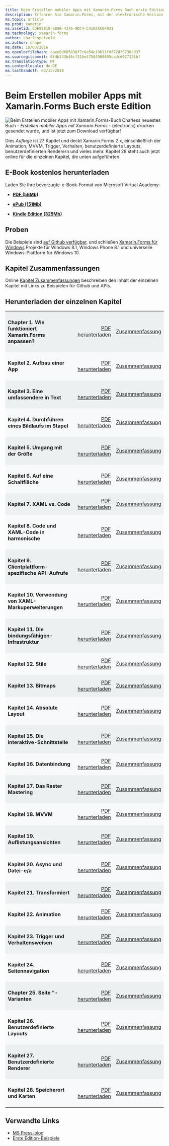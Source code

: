 ```yaml
---
title: Beim Erstellen mobiler Apps mit Xamarin.Forms Buch erste Edition
description: Erfahren Sie Xamarin.Forms, mit der elektronische Version des Buchs von Charles Petzold Mobile Apps erstellen.
ms.topic: article
ms.prod: xamarin
ms.assetid: CDE99818-689B-4376-9DC4-C4102AC0F931
ms.technology: xamarin-forms
author: charlespetzold
ms.author: chape
ms.date: 10/03/2016
ms.openlocfilehash: caee0d685838f7c0a54e19611fdf72df5730c037
ms.sourcegitcommit: 0fdb243b46cf21be47584900805cadcd077121bf
ms.translationtype: MT
ms.contentlocale: de-DE
ms.lasthandoff: 03/12/2018
---
```

# <a name="creating-mobile-apps-with-xamarinforms-book-first-edition"></a>Beim Erstellen mobiler Apps mit Xamarin.Forms Buch erste Edition

<p><img src="Images/Cover-sml.png" title="Beim Erstellen mobiler Apps mit Xamarin.Forms-Buch" align="left" />Charless neuestes Buch - <i>Erstellen mobiler Apps mit Xamarin.Forms</i> - (electronic) drücken gesendet wurde, und ist jetzt zum Download verfügbar!</p>

Dies *Auflage* ist 27 Kapitel und deckt Xamarin.Forms&nbsp;2.x, einschließlich der Animation, MVVM, Trigger, Verhalten, benutzerdefinierte Layouts, benutzerdefinierten Renderern und vieles mehr.
Kapitel 28 steht auch jetzt online für die einzelnen Kapitel, die unten aufgeführten.

## <a name="download-ebook-for-free"></a>E-Book kostenlos herunterladen

Laden Sie Ihre bevorzugte-e-Book-Format von Microsoft Virtual Academy:

*    [**PDF (56Mb)**](https://aka.ms/xamebook)

*    [**ePub (151Mb)**](https://aka.ms/xamebook/epub)

*    [**Kindle Edition (325Mb)**](https://aka.ms/xamebook/mobi)

## <a name="samples"></a>Proben

Die Beispiele sind [auf Github verfügbar](https://github.com/xamarin/xamarin-forms-book-samples), und schließen [Xamarin.Forms für Windows](~/xamarin-forms/platform/windows/index.md) Projekte für Windows 8.1, Windows Phone 8.1 und universelle Windows-Plattform für Windows 10.

## <a name="chapter-summaries"></a>Kapitel Zusammenfassungen

Online [Kapitel Zusammenfassungen](summaries/index.md) beschreiben den Inhalt der einzelnen Kapitel mit Links zu Beispielen für Github und APIs.

## <a name="download-individual-chapters"></a>Herunterladen der einzelnen Kapitel

<table style="border:0px; box-shadow:0 0px 0px" cellpadding="0" cellspacing="2" border="0" width="85%">
<tr style="background:#ecf0f1">
  <td style="border:0px;">
    <h4>Chapter 1. Wie funktioniert Xamarin.Forms anpassen?</h4>
  </td>
  <td style="border:0px;" align="right"><a href="https://download.xamarin.com/developer/xamarin-forms-book/XamarinFormsBook-Ch01-Apr2016.pdf">PDF herunterladen</a> </td>
  <td style="border:0px;" align="right"><a href="summaries/chapter01.md">Zusammenfassung</a></td>
</tr>
<tr style="background:#f8f9fa">
  <td style="border:0px;">
    <h4>Kapitel 2. Aufbau einer App</h4>
  </td>
  <td style="border:0px;" align="right"><a href="https://download.xamarin.com/developer/xamarin-forms-book/XamarinFormsBook-Ch02-Apr2016.pdf">PDF herunterladen</a> </td>
  <td style="border:0px;" align="right"><a href="summaries/chapter02.md">Zusammenfassung</a></td>
</tr>
<tr style="background:#ecf0f1">
  <td style="border:0px;">
    <h4>Kapitel 3. Eine umfassendere in Text</h4>
  </td>
  <td style="border:0px;" align="right"><a href="https://download.xamarin.com/developer/xamarin-forms-book/XamarinFormsBook-Ch03-Apr2016.pdf">PDF herunterladen</a> </td>
  <td style="border:0px;" align="right"><a href="summaries/chapter03.md">Zusammenfassung</a></td>
</tr>
<tr style="background:#f8f9fa">
  <td style="border:0px;">
    <h4>Kapitel 4. Durchführen eines Bildlaufs im Stapel</h4>
  </td>
  <td style="border:0px;" align="right"><a href="https://download.xamarin.com/developer/xamarin-forms-book/XamarinFormsBook-Ch04-Apr2016.pdf">PDF herunterladen</a> </td>
  <td style="border:0px;" align="right"><a href="summaries/chapter04.md">Zusammenfassung</a></td>
</tr>
<tr style="background:#ecf0f1">
  <td style="border:0px;">
    <h4>Kapitel 5. Umgang mit der Größe</h4>
  </td>
  <td style="border:0px;" align="right"><a href="https://download.xamarin.com/developer/xamarin-forms-book/XamarinFormsBook-Ch05-Apr2016.pdf">PDF herunterladen</a> </td>
  <td style="border:0px;" align="right"><a href="summaries/chapter05.md">Zusammenfassung</a></td>
</tr>
<tr style="background:#f8f9fa">
  <td style="border:0px;">
    <h4>Kapitel 6. Auf eine Schaltfläche</h4>
  </td>
  <td style="border:0px;" align="right"><a href="https://download.xamarin.com/developer/xamarin-forms-book/XamarinFormsBook-Ch06-Apr2016.pdf">PDF herunterladen</a> </td>
  <td style="border:0px;" align="right"><a href="summaries/chapter06.md">Zusammenfassung</a></td>
</tr>
<tr style="background:#ecf0f1">
  <td style="border:0px;">
    <h4>Kapitel 7. XAML vs. Code</h4>
  </td>
  <td style="border:0px;" align="right"><a href="https://download.xamarin.com/developer/xamarin-forms-book/XamarinFormsBook-Ch07-Apr2016.pdf">PDF herunterladen</a> </td>
  <td style="border:0px;" align="right"><a href="summaries/chapter07.md">Zusammenfassung</a></td>
</tr>
<tr style="background:#f8f9fa">
  <td style="border:0px;">
    <h4>Kapitel 8. Code und XAML-Code in harmonische</h4>
  </td>
  <td style="border:0px;" align="right"><a href="https://download.xamarin.com/developer/xamarin-forms-book/XamarinFormsBook-Ch08-Apr2016.pdf">PDF herunterladen</a> </td>
  <td style="border:0px;" align="right"><a href="summaries/chapter08.md">Zusammenfassung</a></td>
</tr>
<tr style="background:#ecf0f1">
  <td style="border:0px;">
    <h4>Kapitel 9. Clientplattform-spezifische API-Aufrufe</h4>
  </td>
  <td style="border:0px;" align="right"><a href="https://download.xamarin.com/developer/xamarin-forms-book/XamarinFormsBook-Ch09-Apr2016.pdf">PDF herunterladen</a> </td>
  <td style="border:0px;" align="right"><a href="summaries/chapter09.md">Zusammenfassung</a></td>
</tr>
<tr style="background:#f8f9fa">
  <td style="border:0px;">
    <h4>Kapitel 10. Verwendung von XAML-Markuperweiterungen</h4>
  </td>
  <td style="border:0px;" align="right"><a href="https://download.xamarin.com/developer/xamarin-forms-book/XamarinFormsBook-Ch10-Apr2016.pdf">PDF herunterladen</a> </td>
  <td style="border:0px;" align="right"><a href="summaries/chapter10.md">Zusammenfassung</a></td>
</tr>
<tr style="background:#ecf0f1">
  <td style="border:0px;">
    <h4>Kapitel 11. Die bindungsfähigen-Infrastruktur</h4>
  </td>
  <td style="border:0px;" align="right"><a href="https://download.xamarin.com/developer/xamarin-forms-book/XamarinFormsBook-Ch11-Apr2016.pdf">PDF herunterladen</a> </td>
  <td style="border:0px;" align="right"><a href="summaries/chapter11.md">Zusammenfassung</a></td>
</tr>
<tr style="background:#f8f9fa">
  <td style="border:0px;">
    <h4>Kapitel 12. Stile</h4>
  </td>
  <td style="border:0px;" align="right"><a href="https://download.xamarin.com/developer/xamarin-forms-book/XamarinFormsBook-Ch12-Apr2016.pdf">PDF herunterladen</a> </td>
  <td style="border:0px;" align="right"><a href="summaries/chapter12.md">Zusammenfassung</a></td>
</tr>
<tr style="background:#ecf0f1">
  <td style="border:0px;">
    <h4>Kapitel 13. Bitmaps</h4>
  </td>
  <td style="border:0px;" align="right"><a href="https://download.xamarin.com/developer/xamarin-forms-book/XamarinFormsBook-Ch13-Apr2016.pdf">PDF herunterladen</a> </td>
  <td style="border:0px;" align="right"><a href="summaries/chapter13.md">Zusammenfassung</a></td>
</tr>
<tr style="background:#f8f9fa">
  <td style="border:0px;">
    <h4>Kapitel 14. Absolute Layout</h4>
  </td>
  <td style="border:0px;" align="right"><a href="https://download.xamarin.com/developer/xamarin-forms-book/XamarinFormsBook-Ch14-Apr2016.pdf">PDF herunterladen</a> </td>
  <td style="border:0px;" align="right"><a href="summaries/chapter14.md">Zusammenfassung</a></td>
</tr>
<tr style="background:#ecf0f1">
  <td style="border:0px;">
    <h4>Kapitel 15. Die interaktive-Schnittstelle</h4>
  </td>
  <td style="border:0px;" align="right"><a href="https://download.xamarin.com/developer/xamarin-forms-book/XamarinFormsBook-Ch15-Apr2016.pdf">PDF herunterladen</a> </td>
  <td style="border:0px;" align="right"><a href="summaries/chapter15.md">Zusammenfassung</a></td>
</tr>
<tr style="background:#f8f9fa">
  <td style="border:0px;">
    <h4>Kapitel 16. Datenbindung</h4>
  </td>
  <td style="border:0px;" align="right"><a href="https://download.xamarin.com/developer/xamarin-forms-book/XamarinFormsBook-Ch16-Apr2016.pdf">PDF herunterladen</a> </td>
  <td style="border:0px;" align="right"><a href="summaries/chapter16.md">Zusammenfassung</a></td>
</tr>
<tr style="background:#ecf0f1">
  <td style="border:0px;">
    <h4>Kapitel 17. Das Raster Mastering</h4>
  </td>
  <td style="border:0px;" align="right"><a href="https://download.xamarin.com/developer/xamarin-forms-book/XamarinFormsBook-Ch17-Apr2016.pdf">PDF herunterladen</a> </td>
  <td style="border:0px;" align="right"><a href="summaries/chapter17.md">Zusammenfassung</a></td></tr>
<tr style="background:#f8f9fa">
  <td style="border:0px;">
    <h4>Kapitel 18. MVVM</h4>
  </td>
  <td style="border:0px;" align="right"><a href="https://download.xamarin.com/developer/xamarin-forms-book/XamarinFormsBook-Ch18-Apr2016.pdf">PDF herunterladen</a> </td>
  <td style="border:0px;" align="right"><a href="summaries/chapter18.md">Zusammenfassung</a></td></tr>
<tr style="background:#ecf0f1">
  <td style="border:0px;">
    <h4>Kapitel 19. Auflistungsansichten</h4>
  </td>
  <td style="border:0px;" align="right"><a href="https://download.xamarin.com/developer/xamarin-forms-book/XamarinFormsBook-Ch19-Apr2016.pdf">PDF herunterladen</a> </td>
  <td style="border:0px;" align="right"><a href="summaries/chapter19.md">Zusammenfassung</a></td></tr>
<tr style="background:#f8f9fa">
  <td style="border:0px;">
    <h4>Kapitel 20. Async und Datei-e/a</h4>
  </td>
  <td style="border:0px;" align="right"><a href="https://download.xamarin.com/developer/xamarin-forms-book/XamarinFormsBook-Ch20-Apr2016.pdf">PDF herunterladen</a> </td>
  <td style="border:0px;" align="right"><a href="summaries/chapter20.md">Zusammenfassung</a></td></tr>
<tr style="background:#ecf0f1">
  <td style="border:0px;">
    <h4>Kapitel 21. Transformiert</h4>
  </td>
  <td style="border:0px;" align="right"><a href="https://download.xamarin.com/developer/xamarin-forms-book/XamarinFormsBook-Ch21-Apr2016.pdf">PDF herunterladen</a> </td>
  <td style="border:0px;" align="right"><a href="summaries/chapter21.md">Zusammenfassung</a></td></tr>
</tr>
<tr style="background:#f8f9fa">
  <td style="border:0px;">
    <h4>Kapitel 22. Animation</h4>
  </td>
  <td style="border:0px;" align="right"><a href="https://download.xamarin.com/developer/xamarin-forms-book/XamarinFormsBook-Ch22-Apr2016.pdf">PDF herunterladen</a> </td>
  <td style="border:0px;" align="right"><a href="summaries/chapter22.md">Zusammenfassung</a></td></tr>
</tr>
<tr style="background:#ecf0f1">
  <td style="border:0px;">
    <h4>Kapitel 23. Trigger und Verhaltensweisen</h4>
  </td>
  <td style="border:0px;" align="right"><a href="https://download.xamarin.com/developer/xamarin-forms-book/XamarinFormsBook-Ch23-Apr2016.pdf">PDF herunterladen</a> </td>
  <td style="border:0px;" align="right"><a href="summaries/chapter23.md">Zusammenfassung</a></td></tr>
</tr>
<tr style="background:#f8f9fa">
  <td style="border:0px;">
    <h4>Kapitel 24. Seitennavigation</h4>
  </td>
  <td style="border:0px;" align="right"><a href="https://download.xamarin.com/developer/xamarin-forms-book/XamarinFormsBook-Ch24-Apr2016.pdf">PDF herunterladen</a> </td>
  <td style="border:0px;" align="right"><a href="summaries/chapter24.md">Zusammenfassung</a></td></tr>
</tr>
<tr style="background:#ecf0f1">
  <td style="border:0px;">
    <h4>Chapter 25. Seite "-Varianten</h4>
  </td>
  <td style="border:0px;" align="right"><a href="https://download.xamarin.com/developer/xamarin-forms-book/XamarinFormsBook-Ch25-Apr2016.pdf">PDF herunterladen</a> </td>
  <td style="border:0px;" align="right"><a href="summaries/chapter25.md">Zusammenfassung</a></td></tr>
</tr>
<tr style="background:#f8f9fa">
  <td style="border:0px;">
    <h4>Kapitel 26. Benutzerdefinierte Layouts</h4>
  </td>
  <td style="border:0px;" align="right"><a href="https://download.xamarin.com/developer/xamarin-forms-book/XamarinFormsBook-Ch26-Apr2016.pdf">PDF herunterladen</a> </td>
  <td style="border:0px;" align="right"><a href="summaries/chapter26.md">Zusammenfassung</a></td></tr>
</tr>
<tr style="background:#ecf0f1">
  <td style="border:0px;">
    <h4>Kapitel 27. Benutzerdefinierte Renderer</h4>
  </td>
  <td style="border:0px;" align="right"><a href="https://download.xamarin.com/developer/xamarin-forms-book/XamarinFormsBook-Ch27-Apr2016.pdf">PDF herunterladen</a> </td>
  <td style="border:0px;" align="right"><a href="summaries/chapter27.md">Zusammenfassung</a></td></tr>
</tr>
<tr style="background:#f8f9fa">
  <td style="border:0px;">
    <h4>Kapitel 28. Speicherort und Karten</h4>
  </td>
  <td style="border:0px;" align="right"><a href="https://download.xamarin.com/developer/xamarin-forms-book/XamarinFormsBook-Ch28-Aug2016.pdf">PDF herunterladen</a> </td>
  <td style="border:0px;" align="right"><a href="summaries/chapter28.md">Zusammenfassung</a></td></tr>
</tr>
</table>



## <a name="related-links"></a>Verwandte Links

- [MS Press-blog](https://blogs.msdn.microsoft.com/microsoft_press/2016/03/31/free-ebook-creating-mobile-apps-with-xamarin-forms/)
- [Erste Edition-Beispiele](https://github.com/xamarin/xamarin-forms-book-samples)
